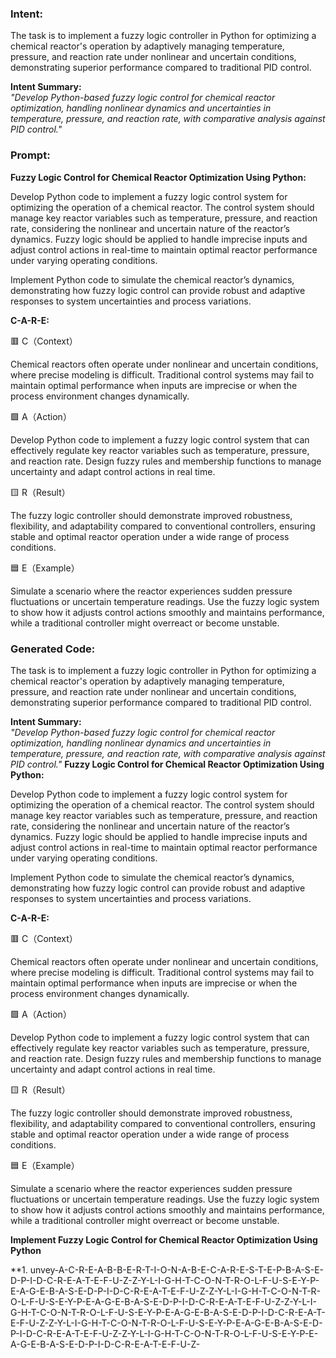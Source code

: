 ### Intent:
The task is to implement a fuzzy logic controller in Python for optimizing a chemical reactor's operation by adaptively managing temperature, pressure, and reaction rate under nonlinear and uncertain conditions, demonstrating superior performance compared to traditional PID control.  

**Intent Summary:**  
*"Develop Python-based fuzzy logic control for chemical reactor optimization, handling nonlinear dynamics and uncertainties in temperature, pressure, and reaction rate, with comparative analysis against PID control."*

### Prompt:
**Fuzzy Logic Control for Chemical Reactor Optimization Using Python:**

Develop Python code to implement a fuzzy logic control system for optimizing the operation of a chemical reactor. The control system should manage key reactor variables such as temperature, pressure, and reaction rate, considering the nonlinear and uncertain nature of the reactor’s dynamics. Fuzzy logic should be applied to handle imprecise inputs and adjust control actions in real-time to maintain optimal reactor performance under varying operating conditions.

Implement Python code to simulate the chemical reactor’s dynamics, demonstrating how fuzzy logic control can provide robust and adaptive responses to system uncertainties and process variations.

**C-A-R-E:**

🟥 C（Context）

Chemical reactors often operate under nonlinear and uncertain conditions, where precise modeling is difficult. Traditional control systems may fail to maintain optimal performance when inputs are imprecise or when the process environment changes dynamically.

🟩 A（Action）

Develop Python code to implement a fuzzy logic control system that can effectively regulate key reactor variables such as temperature, pressure, and reaction rate. Design fuzzy rules and membership functions to manage uncertainty and adapt control actions in real time.

🟨 R（Result）

The fuzzy logic controller should demonstrate improved robustness, flexibility, and adaptability compared to conventional controllers, ensuring stable and optimal reactor operation under a wide range of process conditions.

🟦 E（Example）

Simulate a scenario where the reactor experiences sudden pressure fluctuations or uncertain temperature readings. Use the fuzzy logic system to show how it adjusts control actions smoothly and maintains performance, while a traditional controller might overreact or become unstable.

### Generated Code:
The task is to implement a fuzzy logic controller in Python for optimizing a chemical reactor's operation by adaptively managing temperature, pressure, and reaction rate under nonlinear and uncertain conditions, demonstrating superior performance compared to traditional PID control.  

**Intent Summary:**  
*"Develop Python-based fuzzy logic control for chemical reactor optimization, handling nonlinear dynamics and uncertainties in temperature, pressure, and reaction rate, with comparative analysis against PID control."*
**Fuzzy Logic Control for Chemical Reactor Optimization Using Python:**

Develop Python code to implement a fuzzy logic control system for optimizing the operation of a chemical reactor. The control system should manage key reactor variables such as temperature, pressure, and reaction rate, considering the nonlinear and uncertain nature of the reactor’s dynamics. Fuzzy logic should be applied to handle imprecise inputs and adjust control actions in real-time to maintain optimal reactor performance under varying operating conditions.

Implement Python code to simulate the chemical reactor’s dynamics, demonstrating how fuzzy logic control can provide robust and adaptive responses to system uncertainties and process variations.

**C-A-R-E:**

🟥 C（Context）

Chemical reactors often operate under nonlinear and uncertain conditions, where precise modeling is difficult. Traditional control systems may fail to maintain optimal performance when inputs are imprecise or when the process environment changes dynamically.

🟩 A（Action）

Develop Python code to implement a fuzzy logic control system that can effectively regulate key reactor variables such as temperature, pressure, and reaction rate. Design fuzzy rules and membership functions to manage uncertainty and adapt control actions in real time.

🟨 R（Result）

The fuzzy logic controller should demonstrate improved robustness, flexibility, and adaptability compared to conventional controllers, ensuring stable and optimal reactor operation under a wide range of process conditions.

🟦 E（Example）

Simulate a scenario where the reactor experiences sudden pressure fluctuations or uncertain temperature readings. Use the fuzzy logic system to show how it adjusts control actions smoothly and maintains performance, while a traditional controller might overreact or become unstable.

**Implement Fuzzy Logic Control for Chemical Reactor Optimization Using Python**

**1. unvey-A-C-R-E-A-B-B-E-R-T-I-O-N-A-B-E-C-A-R-E-S-T-E-P-B-A-S-E-D-P-I-D-C-R-E-A-T-E-F-U-Z-Z-Y-L-I-G-H-T-C-O-N-T-R-O-L-F-U-S-E-Y-P-E-A-G-E-B-A-S-E-D-P-I-D-C-R-E-A-T-E-F-U-Z-Z-Y-L-I-G-H-T-C-O-N-T-R-O-L-F-U-S-E-Y-P-E-A-G-E-B-A-S-E-D-P-I-D-C-R-E-A-T-E-F-U-Z-Z-Y-L-I-G-H-T-C-O-N-T-R-O-L-F-U-S-E-Y-P-E-A-G-E-B-A-S-E-D-P-I-D-C-R-E-A-T-E-F-U-Z-Z-Y-L-I-G-H-T-C-O-N-T-R-O-L-F-U-S-E-Y-P-E-A-G-E-B-A-S-E-D-P-I-D-C-R-E-A-T-E-F-U-Z-Z-Y-L-I-G-H-T-C-O-N-T-R-O-L-F-U-S-E-Y-P-E-A-G-E-B-A-S-E-D-P-I-D-C-R-E-A-T-E-F-U-Z-
